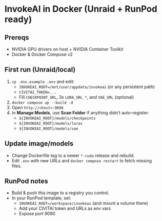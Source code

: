 # InvokeAI in Docker (Unraid + RunPod ready)

## Prereqs
- NVIDIA GPU drivers on host + NVIDIA Container Toolkit
- Docker & Docker Compose v2

## First run (Unraid/local)
1. `cp .env.example .env` and edit:
   - `INVOKEAI_ROOT=/mnt/user/appdata/invokeai` (or any persistent path)
   - `CIVITAI_TOKEN=...`
   - Fill `CHECKPOINT_URL`, 3x `LORA_URL_*`, and `VAE_URL` (optional)
2. `docker compose up --build -d`
3. Open `http://<host>:9090`
4. In **Manage Models**, use **Scan Folder** if anything didn’t auto-register:
   - `${INVOKEAI_ROOT}/models/checkpoints`
   - `${INVOKEAI_ROOT}/models/loras`
   - `${INVOKEAI_ROOT}/models/vae`

## Update image/models
- Change Dockerfile tag to a newer `*-cuda` release and rebuild.
- Edit `.env` with new URLs and `docker compose restart` to fetch missing files.

## RunPod notes
- Build & push this image to a registry you control.
- In your RunPod template, set:
  - `INVOKEAI_ROOT=/workspace/invokeai` (and mount a volume there)
  - Add your CIVITAI token and URLs as env vars
  - Expose port 9090
